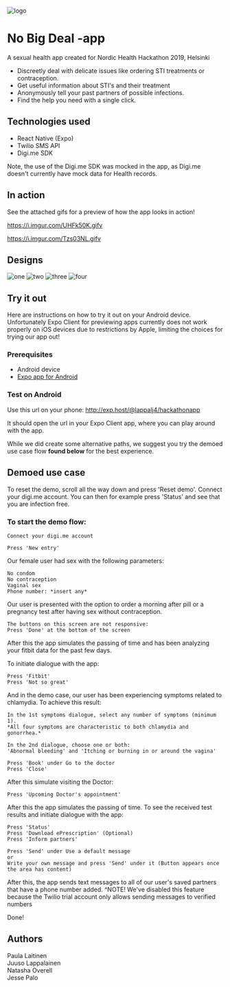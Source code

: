 ![logo](https://i.imgur.com/dXm1IMt.png)

# No Big Deal -app

A sexual health app created for Nordic Health Hackathon 2019, Helsinki

- Discreetly deal with delicate issues like ordering STI treatments or contraception. 
- Get useful information about STI's and their treatment
- Anonymously tell your past partners of possible infections. 
- Find the help you need with a single click.

## Technologies used

- React Native (Expo)
- Twilio SMS API
- Digi.me SDK

Note, the use of the Digi.me SDK was mocked in the app, as Digi.me doesn't currently have mock data for Health records.

## In action

See the attached gifs for a preview of how the app looks in action!

https://i.imgur.com/UHFk50K.gifv

https://i.imgur.com/Tzs03NL.gifv

## Designs

![one](https://i.imgur.com/d9P3cfw.jpg)
![two](https://i.imgur.com/Khi02dG.jpg)
![three](https://i.imgur.com/U74ZLvO.jpg)
![four](https://i.imgur.com/JmSeuMJ.jpg)

## Try it out

Here are instructions on how to try it out on your Android device.
Unfortunately Expo Client for previewing apps currently does not work properly on iOS devices due to restrictions by Apple,
limiting the choices for trying our app out!

### Prerequisites

- Android device
- [Expo app for Android](https://play.google.com/store/apps/details?id=host.exp.exponent&hl=en) 

### Test on Android

Use this url on your phone: http://exp.host/@lappalj4/hackathonapp

It should open the url in your Expo Client app, where you can play around with the app.

While we did create some alternative paths, we suggest you try the demoed use case flow **found below** for the best experience.

## Demoed use case

To reset the demo, scroll all the way down and press 'Reset demo'. Connect your digi.me account.
You can then for example press 'Status' and see that you are infection free.

### To start the demo flow:

```
Connect your digi.me account
```

```
Press 'New entry'
```

Our female user had sex with the following parameters:
```
No condom
No contraception
Vaginal sex
Phone number: *insert any*
```

Our user is presented with the option to order a morning after pill or a pregnancy test after having sex without contraception.
```
The buttons on this screen are not responsive:
Press 'Done' at the bottom of the screen
```

After this the app simulates the passing of time and has been analyzing your fitbit data for the past few days.

To initiate dialogue with the app:
```
Press 'Fitbit'
Press 'Not so great'
```

And in the demo case, our user has been experiencing symptoms related to chlamydia. To achieve this result:
```
In the 1st symptoms dialogue, select any number of symptoms (minimum 1).
*All four symptoms are characteristic to both chlamydia and gonorrhea.*

In the 2nd dialogue, choose one or both: 
'Abnormal bleeding' and 'Itching or burning in or around the vagina'

Press 'Book' under Go to the doctor
Press 'Close'
```

After this simulate visiting the Doctor:
```
Press 'Upcoming Doctor's appointment'
```

After this the app simulates the passing of time. To see the received test results and initiate dialogue with the app:
```
Press 'Status'
Press 'Download ePrescription' (Optional)
Press 'Inform partners'

Press 'Send' under Use a default message
or
Write your own message and press 'Send' under it (Button appears once the area has content)
```

After this, the app sends text messages to all of our user's saved partners that have a phone number added. 
^NOTE! We've disabled this feature because the Twilio trial account only allows sending messages to verified numbers

Done!

## Authors
Paula Laitinen <br>
Juuso Lappalainen <br>
Natasha Overell <br>
Jesse Palo <br>


